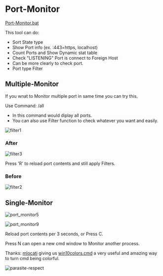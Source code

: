 # Port-Monitor

[Port-Monitor.bat](https://github.com/Arkhos69/tool_Port-Monitor.bat/blob/main/tool_Port-Monitor.bat)

This tool can do:

- Sort State type
- Show Port info (ex. :443=https, localhost)
- Count Ports and Show Dynamic stat table
- Check "LISTENING" Port is connect to Foreign Host
- Can be more clearly to check port.
- Port type Filter

## Multiple-Monitor

If you wnat to Monitor multiple port in same time you can try this.

Use Command: /all

- In this command would diplay all ports.
- You can also use Filter function to check whatever you want and easily.

![filter1](https://user-images.githubusercontent.com/98234168/153671572-e625d897-8aab-4d82-a3cd-891d0d44ea13.png)

### After

![filter3](https://user-images.githubusercontent.com/98234168/153665129-8066cdab-7fee-4423-b7c7-c46c9ab7da6b.png)

Press 'R' to reload port contents and still apply Filters.

### Before

![filter2](https://user-images.githubusercontent.com/98234168/153666078-541508ba-b60c-463c-b6aa-3e79f44a2740.png)

## Single-Monitor

![port_monitor5](https://user-images.githubusercontent.com/98234168/153008347-67431584-2d06-403c-aa90-8d4f14934075.png)

![port_monitor9](https://user-images.githubusercontent.com/98234168/153104892-17529eb1-7ab1-4f0b-a837-be45e942f2ce.png)

Reload port contents per 3 seconds, or Press C.

Press N can open a new cmd window to Monitor another process.

Thanks: [mlocati](https://gist.github.com/mlocati) giving us [win10colors.cmd](https://gist.github.com/mlocati/fdabcaeb8071d5c75a2d51712db24011) a very useful and amazing way to turn cmd being colorful.

![parasite-respect](https://user-images.githubusercontent.com/98234168/153065065-9ac7d784-3db8-4379-8d5d-33e52ba45b47.gif)
